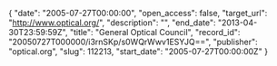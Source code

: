 {
  "date": "2005-07-27T00:00:00", 
  "open_access": false, 
  "target_url": "http://www.optical.org/", 
  "description": "", 
  "end_date": "2013-04-30T23:59:59Z", 
  "title": "General Optical Council", 
  "record_id": "20050727T000000/i3rnSKp/s0WQrWwv1ESYJQ==", 
  "publisher": "optical.org", 
  "slug": 112213, 
  "start_date": "2005-07-27T00:00:00Z"
}

